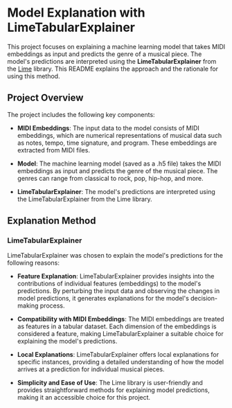 # Model Explanation with LimeTabularExplainer

This project focuses on explaining a machine learning model that takes MIDI embeddings as input and predicts the genre of a musical piece. The model's predictions are interpreted using the **LimeTabularExplainer** from the [Lime](https://github.com/marcotcr/lime) library. This README explains the approach and the rationale for using this method.

## Project Overview

The project includes the following key components:

- **MIDI Embeddings**: The input data to the model consists of MIDI embeddings, which are numerical representations of musical data such as notes, tempo, time signature, and program. These embeddings are extracted from MIDI files.
  
- **Model**: The machine learning model (saved as a .h5 file) takes the MIDI embeddings as input and predicts the genre of the musical piece. The genres can range from classical to rock, pop, hip-hop, and more.

- **LimeTabularExplainer**: The model's predictions are interpreted using the LimeTabularExplainer from the Lime library.

## Explanation Method

### LimeTabularExplainer

LimeTabularExplainer was chosen to explain the model's predictions for the following reasons:

- **Feature Explanation**: LimeTabularExplainer provides insights into the contributions of individual features (embeddings) to the model's predictions. By perturbing the input data and observing the changes in model predictions, it generates explanations for the model's decision-making process.

- **Compatibility with MIDI Embeddings**: The MIDI embeddings are treated as features in a tabular dataset. Each dimension of the embeddings is considered a feature, making LimeTabularExplainer a suitable choice for explaining the model's predictions.

- **Local Explanations**: LimeTabularExplainer offers local explanations for specific instances, providing a detailed understanding of how the model arrives at a prediction for individual musical pieces.

- **Simplicity and Ease of Use**: The Lime library is user-friendly and provides straightforward methods for explaining model predictions, making it an accessible choice for this project.


